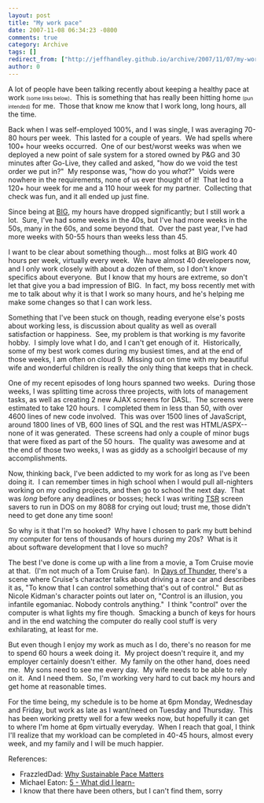 ```yaml
---
layout: post
title: "My work pace"
date: 2007-11-08 06:34:23 -0800
comments: true
category: Archive
tags: []
redirect_from: ["http://jeffhandley.github.io/archive/2007/11/07/my-work-pace.aspx"]
author: 0
---
```

<!-- more -->
<p>A lot of people have been talking recently about keeping a healthy pace at work <font size="1">(some links below)</font>.  This is something that has really been hitting home <font size="1">(pun intended)</font> for me.  Those that know me know that I work long, long hours, all the time.</p>  <p>Back when I was self-employed 100%, and I was single, I was averaging 70-80 hours per week.  This lasted for a couple of years.  We had spells where 100+ hour weeks occurred.  One of our best/worst weeks was when we deployed a new point of sale system for a stored owned by P&amp;G and 30 minutes after Go-Live, they called and asked, "how do we void the test order we put in?"  My response was, "how do you <em>what</em>?"  Voids were nowhere in the requirements, none of us ever thought of it!  That led to a 120+ hour week for me and a 110 hour week for my partner.  Collecting that check was fun, and it all ended up just fine.</p>  <p>Since being at <a href="http://www.bigsolutions.com" target="_blank">BIG</a>, my hours have dropped significantly; but I still work a lot.  Sure, I've had some weeks in the 40s, but I've had more weeks in the 50s, many in the 60s, and some beyond that.  Over the past year, I've had more weeks with 50-55 hours than weeks less than 45.</p>  <p>I want to be clear about something though... most folks at BIG work 40 hours per week, virtually every week.  We have almost 40 developers now, and I only work closely with about a dozen of them, so I don't know specifics about everyone.  But I know that my hours are extreme, so don't let that give you a bad impression of BIG.  In fact, my boss recently met with me to talk about why it is that I work so many hours, and he's helping me make some changes so that I can work less.</p>  <p>Something that I've been stuck on though, reading everyone else's posts about working less, is discussion about quality as well as overall satisfaction or happiness.  See, my problem is that working is my favorite hobby.  I simply love what I do, and I can't get enough of it.  Historically, some of my best work comes during my busiest times, and at the end of those weeks, I am often on cloud 9.  Missing out on time with my beautiful wife and wonderful children is really the only thing that keeps that in check.</p>  <p>One of my recent episodes of long hours spanned two weeks.  During those weeks, I was splitting time across three projects, with lots of management tasks, as well as creating 2 new AJAX screens for DASL.  The screens were estimated to take 120 hours.  I completed them in less than 50, with over 4600 lines of new code involved.  This was over 1500 lines of JavaScript, around 1800 lines of VB, 600 lines of SQL and the rest was HTML/ASPX--none of it was generated.  These screens had only a couple of minor bugs that were fixed as part of the 50 hours.  The quality was awesome and at the end of those two weeks, I was as giddy as a schoolgirl because of my accomplishments.</p>  <p>Now, thinking back, I've been addicted to my work for as long as I've been doing it.  I can remember times in high school when I would pull all-nighters working on my coding projects, and then go to school the next day.  That was <em>long</em> before any deadlines or bosses; heck I was writing <a href="http://en.wikipedia.org/wiki/Terminate_and_Stay_Resident" target="_blank">TSR</a> screen savers to run in DOS on my 8088 for crying out loud; trust me, those didn't need to get done any time soon!</p>  <p>So why is it that I'm so hooked?  Why have I chosen to park my butt behind my computer for tens of thousands of hours during my 20s?  What is it about software development that I love so much?</p>  <p>The best I've done is come up with a line from a movie, a Tom Cruise movie at that.  (I'm not much of a Tom Cruise fan).  In <u>Days of Thunder</u>, there's a scene where Cruise's character talks about driving a race car and describes it as, "To know that I can control something that's out of control."  But as Nicole Kidman's character points out later on, "Control is an illusion, you infantile egomaniac. Nobody controls anything."  I think "control" over the computer is what lights my fire though.  Smacking a bunch of keys for hours and in the end watching the computer do really cool stuff is very exhilarating, at least for me.</p>  <p>But even though I enjoy my work as much as I do, there's no reason for me to spend 60 hours a week doing it.  My project doesn't require it, and my employer certainly doesn't either.  My family on the other hand, does need me.  My sons need to see me every day.  My wife needs to be able to rely on it.  And I need them.  So, I'm working very hard to cut back my hours and get home at reasonable times.</p>  <p>For the time being, my schedule is to be home at 6pm Monday, Wednesday and Friday, but work as late as I want/need on Tuesday and Thursday.  This has been working pretty well for a few weeks now, but hopefully it can get to where I'm home at 6pm virtually everyday.  When I reach that goal, I think I'll realize that my workload can be completed in 40-45 hours, almost every week, and my family and I will be much happier.</p>  <p>References:</p>  <ul>   <li>FrazzledDad: <a title="Why Sustainable Pace Matters" href="http://feeds.feedburner.com/~r/Frazzleddad/~3/181198937/why-sustainable-pace-matters.html">Why Sustainable Pace Matters</a></li>    <li>Michael Eaton: <a title="5 - What did I learn-" href="http://michaeleatonconsulting.com/blog/archive/2007/08/28/lessons-learned-part-55---what-did-i-learn.aspx">5 - What did I learn-</a></li>    <li>I know that there have been others, but I can't find them, sorry</li> </ul>

